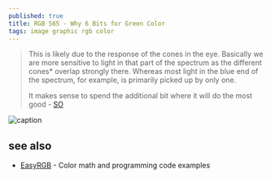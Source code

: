 ```yaml
---
published: true
title: RGB 565 - Why 6 Bits for Green Color
tags: image graphic rgb color
---
```

> This is likely due to the response of the cones in the eye. Basically we are more sensitive to light in that part of the spectrum as the different cones* overlap strongly there. Whereas most light in the blue end of the spectrum, for example, is primarily picked up by only one.
>
> It makes sense to spend the additional bit where it will do the most good - [SO](https://stackoverflow.com/questions/25467682/rgb-565-why-6-bits-for-green-color)

![caption](https://i.stack.imgur.com/hdWGz.png)

## see also
- [EasyRGB](http://www.easyrgb.com/en/math.php) - Color math and programming code examples
